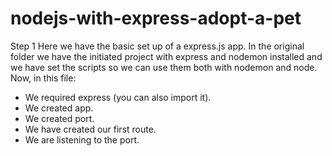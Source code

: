 # nodejs-with-express-adopt-a-pet

Step 1
Here we have the basic set up of a express.js app. In the original folder we have the initiated project with express and nodemon installed and we have set the scripts
so we can use them both with nodemon and node.
Now, in this file:
- We required express (you can also import it).
- We created app.
- We created port.
- We have created our first route.
- We are listening to the port.
